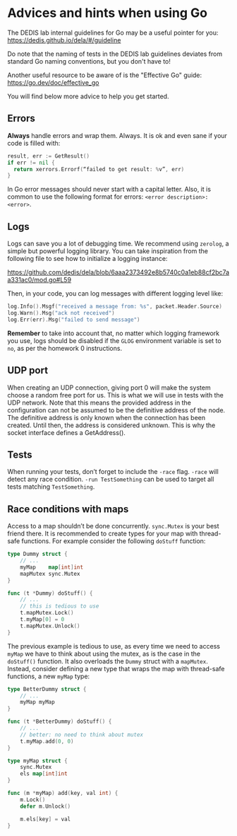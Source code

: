 # Advices and hints when using Go

The DEDIS lab internal guidelines for Go may be a useful pointer for you:
https://dedis.github.io/dela/#/guideline

Do note that the naming of tests in the DEDIS lab guidelines deviates from
standard Go naming conventions, but you don't have to!

Another useful resource to be aware of is the "Effective Go" guide:
https://go.dev/doc/effective_go

You will find below more advice to help you get started.

## Errors

**Always** handle errors and wrap them. Always. It is ok and even sane if your
code is filled with:

```go
result, err := GetResult()
if err != nil {
  return xerrors.Errorf(“failed to get result: %v”, err)
}
```

In Go error messages should never start with a capital letter. Also, it is
common to use the following format for errors: `<error description>: <error>`.

## Logs

Logs can save you a lot of debugging time. We recommend using `zerolog`, a
simple but powerful logging library. You can take inspiration from the following
file to see how to initialize a logging instance:

https://github.com/dedis/dela/blob/6aaa2373492e8b5740c0a1eb88cf2bc7aa331ac0/mod.go#L59

Then, in your code, you can log messages with different logging level like:

```go
log.Info().Msgf("received a message from: %s", packet.Header.Source)
log.Warn().Msg("ack not received")
log.Err(err).Msg("failed to send message")
```

**Remember** to take into account that, no matter which logging framework you
use, logs should be disabled if the `GLOG` environment variable is set to `no`,
as per the homework 0 instructions.

## UDP port

When creating an UDP connection, giving port 0 will make the system choose a
random free port for us. This is what we will use in tests with the UDP network.
Note that this means the provided address in the configuration can not be
assumed to be the definitive address of the node. The definitive address is only
known when the connection has been created. Until then, the address is
considered unknown. This is why the socket interface defines a GetAddress().

## Tests

When running your tests, don’t forget to include the `-race` flag. `-race` will
detect any race condition. `-run TestSomething` can be used to target all tests
matching `TestSomething`.

## Race conditions with maps

Access to a map shouldn’t be done concurrently. `sync.Mutex` is your best friend
there. It is recommended to create types for your map with thread-safe
functions. For example consider the following `doStuff` function:

```go
type Dummy struct {
    // ...
    myMap    map[int]int
    mapMutex sync.Mutex
}

func (t *Dummy) doStuff() {
    // ...
    // this is tedious to use
    t.mapMutex.Lock()
    t.myMap[0] = 0
    t.mapMutex.Unlock()
}
```

The previous example is tedious to use, as every time we need to access `myMap`
we have to think about using the mutex, as is the case in the `doStuff()`
function. It also overloads the `Dummy` struct with a `mapMutex`. Instead,
consider defining a new type that wraps the map with thread-safe functions, a
new `myMap` type: 

```go
type BetterDummy struct {
    // ...
    myMap myMap
}

func (t *BetterDummy) doStuff() {
    // ...
    // better: no need to think about mutex
    t.myMap.add(0, 0)
}

type myMap struct {
    sync.Mutex
    els map[int]int
}

func (m *myMap) add(key, val int) {
    m.Lock()
    defer m.Unlock()

    m.els[key] = val
} 
```
